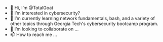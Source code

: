 - 👋 Hi, I’m @TotalGoat
- 👀 I’m interested in cybersecurity?
- 🌱 I’m currently learning network fundamentals, bash, and a variety of other topics through Georgia Tech's cybersecurity bootcamp program. 
- 💞️ I’m looking to collaborate on ... 
- 📫 How to reach me ... 

<!---
TotalGoat/TotalGoat is a ✨ special ✨ repository because its `README.md` (this file) appears on your GitHub profile.
You can click the Preview link to take a look at your changes.
--->
